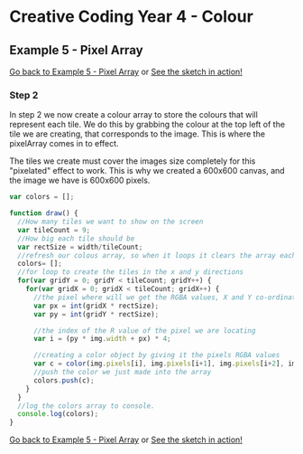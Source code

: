 # Creative Coding Year 4 - Colour
## Example 5 - Pixel Array

[Go back to Example 5 - Pixel Array](../) or [See the sketch in action!](sketch.html)

### Step 2

In step 2 we now create a colour array to store the colours that will represent each tile. We do this by grabbing the colour at the top left of the tile we are creating, that corresponds to the image. This is where the pixelArray comes in to effect.

The tiles we create must cover the images size completely for this "pixelated" effect to work. This is why we created a 600x600 canvas, and the image we have is 600x600 pixels.

```javascript
var colors = [];

function draw() {
  //How many tiles we want to show on the screen
  var tileCount = 9;
  //How big each tile should be
  var rectSize = width/tileCount;
  //refresh our colous array, so when it loops it clears the array each time (we aren't looping now, but we will)
  colors= [];
  //for loop to create the tiles in the x and y directions
  for(var gridY = 0; gridY < tileCount; gridY++) {
    for(var gridX = 0; gridX < tileCount; gridX++) {
      //the pixel where will we get the RGBA values, X and Y co-ordinates
      var px = int(gridX * rectSize);
      var py = int(gridY * rectSize);

      //the index of the R value of the pixel we are locating
      var i = (py * img.width + px) * 4;

      //creating a color object by giving it the pixels RGBA values
      var c = color(img.pixels[i], img.pixels[i+1], img.pixels[i+2], img.pixels[i+3]);
      //push the color we just made into the array
      colors.push(c);
    }
  }
  //log the colors array to console.
  console.log(colors);
}
```

[Go back to Example 5 - Pixel Array](../) or [See the sketch in action!](sketch.html)
